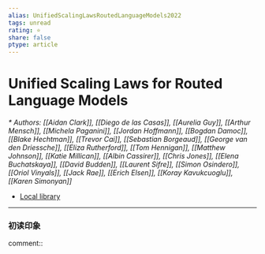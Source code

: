 ```yaml
---
alias: UnifiedScalingLawsRoutedLanguageModels2022
tags: unread
rating: ⭐
share: false
ptype: article
---
```


# Unified Scaling Laws for Routed Language Models
<cite>* Authors: [[Aidan Clark]], [[Diego de las Casas]], [[Aurelia Guy]], [[Arthur Mensch]], [[Michela Paganini]], [[Jordan Hoffmann]], [[Bogdan Damoc]], [[Blake Hechtman]], [[Trevor Cai]], [[Sebastian Borgeaud]], [[George van den Driessche]], [[Eliza Rutherford]], [[Tom Hennigan]], [[Matthew Johnson]], [[Katie Millican]], [[Albin Cassirer]], [[Chris Jones]], [[Elena Buchatskaya]], [[David Budden]], [[Laurent Sifre]], [[Simon Osindero]], [[Oriol Vinyals]], [[Jack Rae]], [[Erich Elsen]], [[Koray Kavukcuoglu]], [[Karen Simonyan]]</cite>


* [Local library](zotero://select/items/1_H48C45AA)

***

### 初读印象

comment:: 


